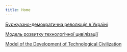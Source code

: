 ```yaml
---
title: Home
---
```


[Буржуазно-демократична революція в Україні](bourgua-democratic-revoultion-in-ukraine.md)

[Модель розвитку технологічної цивілізації](mdtc-ukr/main.md)

[Model of the Development of Technological Civilization](mdtc/main.md)
